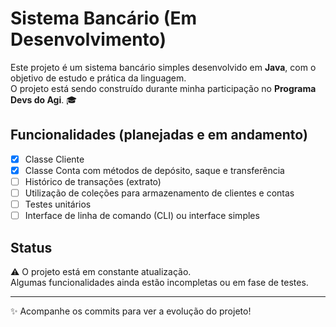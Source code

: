 # Sistema Bancário (Em Desenvolvimento)

Este projeto é um sistema bancário simples desenvolvido em **Java**, com o objetivo de estudo e prática da linguagem.  
O projeto está sendo construído durante minha participação no **Programa Devs do Agi**. 🎓

## Funcionalidades (planejadas e em andamento)
- [x] Classe Cliente
- [x] Classe Conta com métodos de depósito, saque e transferência
- [ ] Histórico de transações (extrato)
- [ ] Utilização de coleções para armazenamento de clientes e contas
- [ ] Testes unitários
- [ ] Interface de linha de comando (CLI) ou interface simples

## Status
⚠️ O projeto está em constante atualização.  
Algumas funcionalidades ainda estão incompletas ou em fase de testes.

---
✨ Acompanhe os commits para ver a evolução do projeto!
